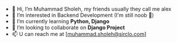 - 👋 Hi, I’m Muhammad Sholeh, my friends usually they call me alex
- 👀 I’m interested in Backend Development (I'm still noob 🥺)
- 🌱 I’m currently learning **Python, Django**
- 💞️ I’m looking to collaborate on **Django Project**
- 📫 U can reach me at [muhammad.sholeh@sirclo.com]

<!---
413x1/413x1 is a ✨ special ✨ repository because its `README.md` (this file) appears on your GitHub profile.
You can click the Preview link to take a look at your changes.
--->
